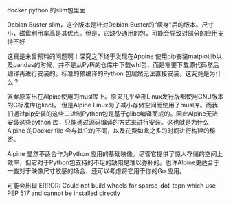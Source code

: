 docker python 的slim包里面

Debian Buster slim，这个版本是针对Debian Buster的“瘦身”后的版本。尺寸小，磁盘利用率高是其优点。但是，它缺少通用的包，可能会导致对部分的应用支持不好



这真是未曾预料的问题啊！深究之下终于发现在Appine 使用pip安装matplotlib以及pandas的时候，并不是从PyPi的仓库中下载whl包，而是需要下载源代码然后编译再进行安装的。标准的预编译的Python 包居然无法直接安装，这究竟是为什么？

答案原来出在Alpine使用的musl库上。原来几乎全部Linux发行版都使用GNU版本的C标准库(glibc)。 但是Alpine Linux为了减小存储空间而使用了musl库。而我们通过pip安装的这些二进制Python包是基于glibc编译而成的。因此Alpine无法安装这些python 库，只能通过源码编译的方式来进行安装。这也就是为什么Alpine 的Docker file 会与其它的不同，以及花费如此之多的时间进行构建的秘密。

Alpine 显然不适合作为Python 应用的基础映像。尽管它提供了惊人存储的空间上效率，但它对于Python包支持的不足的缺陷是难以弥补的。也许Alpine更适合于一些对于映像尺寸敏感的场合，还可以考虑将它用于你的Go 应用。

可能会出现 
ERROR: Could not build wheels for sparse-dot-topn which use PEP 517 and cannot be installed directly